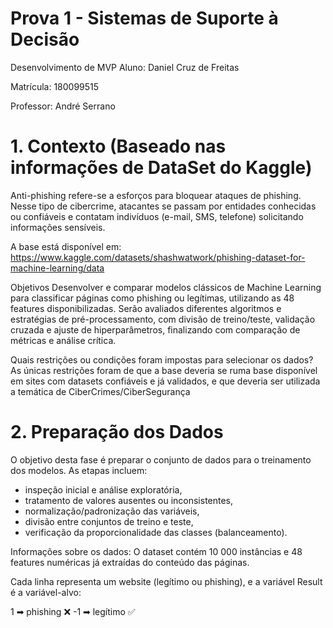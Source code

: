 # Prova 1 - Sistemas de Suporte à Decisão
Desenvolvimento de MVP
Aluno: Daniel Cruz de Freitas

Matrícula: 180099515

Professor: André Serrano

# 1. Contexto (Baseado nas informações de DataSet do Kaggle)
Anti-phishing refere-se a esforços para bloquear ataques de phishing. Nesse tipo de cibercrime, atacantes se passam por entidades conhecidas ou confiáveis e contatam indivíduos (e-mail, SMS, telefone) solicitando informações sensíveis.

A base está disponível em: https://www.kaggle.com/datasets/shashwatwork/phishing-dataset-for-machine-learning/data

Objetivos
Desenvolver e comparar modelos clássicos de Machine Learning para classificar páginas como phishing ou legítimas, utilizando as 48 features disponibilizadas. Serão avaliados diferentes algoritmos e estratégias de pré-processamento, com divisão de treino/teste, validação cruzada e ajuste de hiperparâmetros, finalizando com comparação de métricas e análise crítica.

Quais restrições ou condições foram impostas para selecionar os dados?
As únicas restrições foram de que a base deveria se ruma base disponível em sites com datasets confiáveis e já validados, e que deveria ser utilizada a temática de CiberCrimes/CiberSegurança

# 2. Preparação dos Dados
O objetivo desta fase é preparar o conjunto de dados para o treinamento dos modelos. As etapas incluem:

* inspeção inicial e análise exploratória,
* tratamento de valores ausentes ou inconsistentes,
* normalização/padronização das variáveis,
* divisão entre conjuntos de treino e teste,
* verificação da proporcionalidade das classes (balanceamento).

Informações sobre os dados: O dataset contém 10 000 instâncias e 48 features numéricas já extraídas do conteúdo das páginas.

Cada linha representa um website (legítimo ou phishing), e a variável Result é a variável-alvo:

1 ➡ phishing ❌
-1 ➡ legítimo ✅
